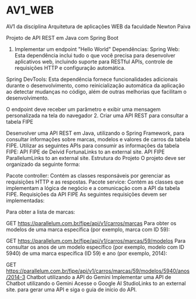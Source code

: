 # AV1_WEB
AV1 da disciplina Arquitetura de aplicações WEB da faculdade Newton Paiva

Projeto de API REST em Java com Spring Boot
1. Implementar um endpoint "Hello World"
Dependências:
Spring Web: Esta dependência inclui tudo o que você precisa para desenvolver aplicativos web, incluindo suporte para RESTful APIs, controle de requisições HTTP e configuração automática.

Spring DevTools: Esta dependência fornece funcionalidades adicionais durante o desenvolvimento, como reinicialização automática da aplicação ao detectar mudanças no código, além de outras melhorias que facilitam o desenvolvimento.

O endpoint deve receber um parâmetro e exibir uma mensagem personalizada na tela do navegador
2. Criar uma API REST para consultar a tabela FIPE

Desenvolver uma API REST em Java, utilizando o Spring Framework, para consultar informações sobre marcas, modelos e valores de carros da tabela FIPE.
Utilizar as seguintes APIs para consumir as informações da tabela FIPE:
API FIPE de Deivid FortunaLinks to an external site.
API FIPE ParallelumLinks to an external site.
Estrutura do Projeto
O projeto deve ser organizado da seguinte forma:

Pacote controller: Contém as classes responsáveis por gerenciar as requisições HTTP e as respostas.
Pacote service: Contém as classes que implementam a lógica de negócio e a comunicação com a API da tabela FIPE.
Requisições da API FIPE
As seguintes requisições devem ser implementadas:

Para obter a lista de marcas:

GET https://parallelum.com.br/fipe/api/v1/carros/marcas
Para obter os modelos de uma marca específica (por exemplo, marca com ID 59):

GET https://parallelum.com.br/fipe/api/v1/carros/marcas/59/modelos
Para consultar os anos de um modelo específico (por exemplo, modelo com ID 5940) de uma marca específica (ID 59) e ano (por exemplo, 2014):

GET https://parallelum.com.br/fipe/api/v1/carros/marcas/59/modelos/5940/anos/2014-3
Chatbot utilizando a API do Gemini
Implementar uma API de Chatbot utilizando o Gemini
Acesse o Google AI StudioLinks to an external site. para gerar uma API e siga o guia de início do API.

